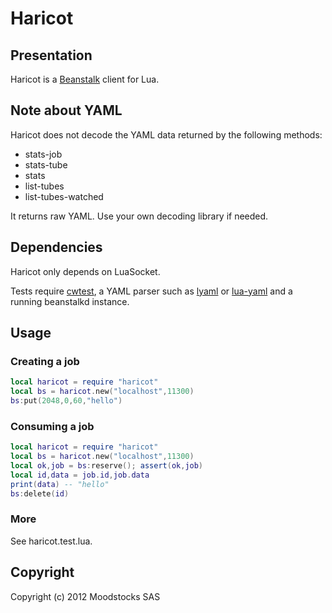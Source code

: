 # Haricot

## Presentation

Haricot is a [Beanstalk](http://kr.github.com/beanstalkd/) client for Lua.

## Note about YAML

Haricot does not decode the YAML data returned by the following methods:

- stats-job
- stats-tube
- stats
- list-tubes
- list-tubes-watched

It returns raw YAML. Use your own decoding library if needed.

## Dependencies

Haricot only depends on LuaSocket.

Tests require [cwtest](https://github.com/catwell/cwtest),
a YAML parser such as [lyaml](https://github.com/gvvaughan/lyaml) or
[lua-yaml](https://github.com/craigbarnes/lua-yaml)
and a running beanstalkd instance.

## Usage

### Creating a job

```lua
local haricot = require "haricot"
local bs = haricot.new("localhost",11300)
bs:put(2048,0,60,"hello")
```

### Consuming a job

```lua
local haricot = require "haricot"
local bs = haricot.new("localhost",11300)
local ok,job = bs:reserve(); assert(ok,job)
local id,data = job.id,job.data
print(data) -- "hello"
bs:delete(id)
```

### More

See haricot.test.lua.

## Copyright

Copyright (c) 2012 Moodstocks SAS
